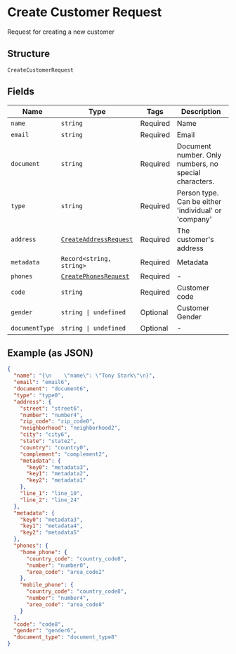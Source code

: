 
# Create Customer Request

Request for creating a new customer

## Structure

`CreateCustomerRequest`

## Fields

| Name | Type | Tags | Description |
|  --- | --- | --- | --- |
| `name` | `string` | Required | Name |
| `email` | `string` | Required | Email |
| `document` | `string` | Required | Document number. Only numbers, no special characters. |
| `type` | `string` | Required | Person type. Can be either 'individual' or 'company' |
| `address` | [`CreateAddressRequest`](../../doc/models/create-address-request.md) | Required | The customer's address |
| `metadata` | `Record<string, string>` | Required | Metadata |
| `phones` | [`CreatePhonesRequest`](../../doc/models/create-phones-request.md) | Required | - |
| `code` | `string` | Required | Customer code |
| `gender` | `string \| undefined` | Optional | Customer Gender |
| `documentType` | `string \| undefined` | Optional | - |

## Example (as JSON)

```json
{
  "name": "{\n    \"name\": \"Tony Stark\"\n}",
  "email": "email6",
  "document": "document6",
  "type": "type0",
  "address": {
    "street": "street6",
    "number": "number4",
    "zip_code": "zip_code0",
    "neighborhood": "neighborhood2",
    "city": "city6",
    "state": "state2",
    "country": "country0",
    "complement": "complement2",
    "metadata": {
      "key0": "metadata3",
      "key1": "metadata2",
      "key2": "metadata1"
    },
    "line_1": "line_10",
    "line_2": "line_24"
  },
  "metadata": {
    "key0": "metadata3",
    "key1": "metadata4",
    "key2": "metadata5"
  },
  "phones": {
    "home_phone": {
      "country_code": "country_code8",
      "number": "number0",
      "area_code": "area_code2"
    },
    "mobile_phone": {
      "country_code": "country_code8",
      "number": "number4",
      "area_code": "area_code8"
    }
  },
  "code": "code8",
  "gender": "gender6",
  "document_type": "document_type8"
}
```

